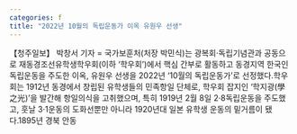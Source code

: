 ```yaml
---
categories: f
title: "2022년 10월의 독립운동가 이옥 유원우 선생"
---
```

【청주일보】 박창서 기자 = 국가보훈처(처장 박민식)는 광복회·독립기념관과 공동으로 재동경조선유학생학우회(이하 ‘학우회’)에서 핵심 간부로 활동하고 동경지역 한국인 독립운동을 주도한 이옥, 유원우 선생을 2022년 ‘10월의 독립운동가’로 선정했다.학우회는 1912년 동경에서 창립된 유학생들의 민족항일 단체로, 학우회 잡지인 ‘학지광(學之光)’을 발간해 항일의식을 고취했으며, 특히 1919년 2월 8일 2·8독립운동을 주도했고, 훗날 3·1운동의 도화선뿐만 아니라 1920년대 일본 유학생 운동의 밑거름이 됐다.1895년 경북 안동